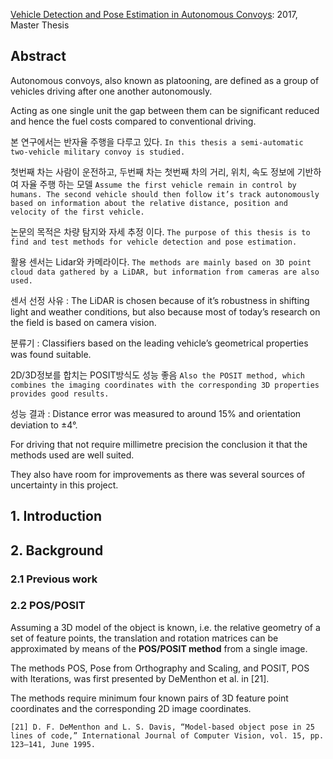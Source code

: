 [Vehicle Detection and Pose Estimation in Autonomous Convoys](https://brage.bibsys.no/xmlui/bitstream/handle/11250/2455922/Baardseth_Elisabeth.pdf?sequence=1&isAllowed=y): 2017, Master Thesis



## Abstract

Autonomous convoys, also known as platooning, are defined as a group of vehicles driving after one another autonomously. 

Acting as one single unit the gap between them can be significant reduced and hence the fuel costs compared to conventional driving.

본 연구에서는 반자율 주행을 다루고 있다. `In this thesis a semi-automatic two-vehicle military convoy is studied. `

첫번째 차는 사람이 운전하고, 두번째 차는 첫번째 차의 거리, 위치, 속도 정보에 기반하여 자율 주행 하는 모델 `Assume the first vehicle remain in control by humans. The second vehicle should then follow it’s track autonomously based on information about the relative distance, position and velocity of the first vehicle.`


논문의 목적은 차량 탐지와 자세 추정 이다. `The purpose of this thesis is to find and test methods for vehicle detection and pose estimation.`

활용 센서는 Lidar와 카메라이다. `The methods are mainly based on 3D point cloud data gathered by a LiDAR, but information from cameras are also used. `

센서 선정 사유 : The LiDAR is chosen because of it’s robustness in shifting light and weather conditions, but also because most of today’s research on the field is based on camera vision.

분류기 : Classifiers based on the leading vehicle’s geometrical properties was found suitable. 

2D/3D정보를 합치는 POSIT방식도 성능 좋음 `Also the POSIT method, which combines the imaging coordinates with the corresponding 3D properties provides good results. `

성능 결과 : Distance error was measured to around 15% and orientation deviation to ±4°. 

For driving that not require millimetre precision the conclusion it that the methods used are well suited. 

They also have room for improvements as there was several sources of uncertainty in this project.


## 1. Introduction

## 2. Background

### 2.1 Previous work


### 2.2 POS/POSIT

Assuming a 3D model of the object is known, i.e. the relative geometry of a set of feature points, the translation and rotation matrices can be approximated by means of the **POS/POSIT method** from a single image.

The methods POS, Pose from Orthography and Scaling, and POSIT, POS with Iterations, was first presented by DeMenthon et al. in [21]. 

The methods require minimum four known pairs of 3D feature point coordinates and the corresponding 2D image coordinates.

```
[21] D. F. DeMenthon and L. S. Davis, “Model-based object pose in 25 lines of code,” International Journal of Computer Vision, vol. 15, pp. 123–141, June 1995.
```